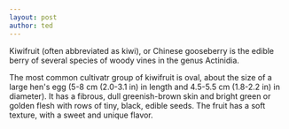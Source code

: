 ```yaml
---
layout: post
author: ted
---
```

Kiwifruit (often abbreviated as kiwi), or Chinese gooseberry is the edible berry of
several species of woody vines in the genus Actinidia.

The most common cultivatr group of kiwifruit is oval, about the size of a large hen's egg
(5-8 cm (2.0-3.1 in) in length and 4.5-5.5 cm (1.8-2.2 in) in diameter). It has a fibrous,
dull greenish-brown skin and bright green or golden flesh with rows of tiny, black, edible
seeds. The fruit has a soft texture, with a sweet and unique flavor.
